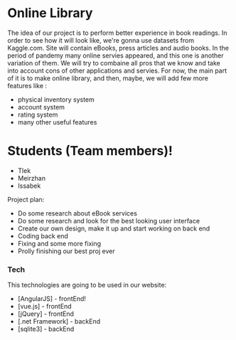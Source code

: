 # Online Library

The idea of our project is to perform better experience in book readings. In order to see how it will look like, we're gonna use datasets from Kaggle.com. Site will contain eBooks, press articles and audio books. In the period of pandemy many online servies appeared, and this one is another variation of them. We will try to combaine all pros that we know and take into account cons of other applications and servies. For now, the main part of it is to make online library, and then, maybe, we will add few more features like :

  - physical inventory system
  - account system
  - rating system
  - many other useful features 

# Students (Team members)!

  - Tlek
  - Meirzhan
  - Issabek


Project plan:
  - Do some research about eBook services
  - Do some research and look for the best looking user interface
  - Create our own design, make it up and start working on back end
  - Coding back end
  - Fixing and some more fixing
  - Prolly finishing our best proj ever

### Tech

This technologies are going to be used in our website:

* [AngularJS] - frontEnd!
* [vue.js] - frontEnd
* [jQuery] - frontEnd
* [.net Framework] - backEnd 
* [sqlite3] - backEnd

